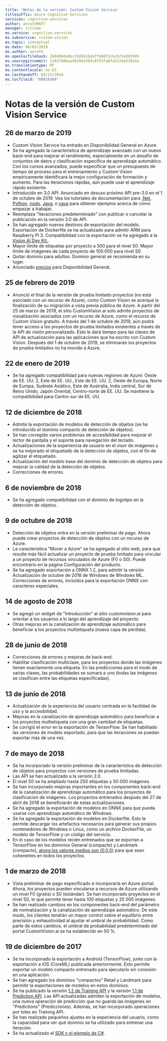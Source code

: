 ```yaml
---
title: 'Notas de la versión: Custom Vision Service'
titlesuffix: Azure Cognitive Services
services: cognitive-services
author: anrothMSFT
manager: nitinme
ms.service: cognitive-services
ms.subservice: custom-vision
ms.topic: conceptual
ms.date: 04/03/2019
ms.author: anroth
ms.openlocfilehash: 2b0d8b8a86c3105b1bda7fb0d72cbcb72ed82995
ms.sourcegitcommit: 3102f886aa962842303c8753fe8fa5324a52834a
ms.translationtype: MT
ms.contentlocale: es-ES
ms.lasthandoff: 04/23/2019
ms.locfileid: "60816384"
---
```

# <a name="custom-vision-service-release-notes"></a>Notas de la versión de Custom Vision Service

## <a name="march-26-2019"></a>26 de marzo de 2019

- Custom Vision Service ha entrado en Disponibilidad General en Azure.
- Se ha agregado la característica de aprendizaje avanzado con un nuevo back-end para mejorar el rendimiento, especialmente en un desafío de conjuntos de datos y clasificación específica de aprendizaje automático. Con los cursos avanzados, puede especificar que un presupuesto de tiempo de proceso para el entrenamiento y Custom Vision empíricamente identificará la mejor configuración de formación y aumento. Para las iteraciones rápidas, aún puede usar el aprendizaje rápido existente.
- Introducido en 3.0 API. Anunciado en desuso próximo API pre-3.0 en el 1 de octubre de 2019. Vea los tutoriales de documentación para [.Net](https://docs.microsoft.com/azure/cognitive-services/custom-vision-service/csharp-tutorial), [Python](https://docs.microsoft.com/azure/cognitive-services/custom-vision-service/python-tutorial), [nodo](https://docs.microsoft.com/azure/cognitive-services/custom-vision-service/node-tutorial), [Java](https://docs.microsoft.com/azure/cognitive-services/custom-vision-service/java-tutorial), o [vaya](https://docs.microsoft.com/azure/cognitive-services/custom-vision-service/go-tutorial) para obtener ejemplos acerca de cómo empezar a trabajar.
- Reemplaza "Iteraciones predeterminado" con publicar o cancelar la publicación en la versión 3.0 de API.
- Se han agregado nuevos destinos de exportación del modelo. Exportación de Dockerfile se ha actualizado para admitir ARM para Raspberry Pi 3. Compatibilidad con la exportación se ha agregado a la [Vision AI Dev Kit.](https://visionaidevkit.com/).
- Mayor límite de etiquetas por proyecto a 500 para el nivel S0. Mayor límite de imágenes de cada proyecto de 100.000 para nivel S0.
- Quitar dominio para adultos. Dominio general se recomienda en su lugar.
- Anunciado [precios](https://azure.microsoft.com/pricing/details/cognitive-services/custom-vision-service/) para Disponibilidad General.  

## <a name="february-25-2019"></a>25 de febrero de 2019

- Anunció el final de la versión de prueba limitado proyectos (no está asociado con un recurso de Azure), como Custom Vision se acerque la finalización de su migración a vista previa pública de Azure. A partir del 25 de marzo de 2019, el sitio CustomVision.ai solo admite proyectos de visualización asociados con un recurso de Azure, como el recurso de Custom Vision gratuito. A través del 1 de octubre de 2019, aún podrá tener acceso a los proyectos de prueba limitados existentes a través de la API de visión personalizado. Esto le dará tiempo para las claves de API de actualización para las aplicaciones que ha escrito con Custom Vision. Después del 1 de octubre de 2019, se eliminarán los proyectos de prueba limitados no ha movido a Azure.

## <a name="january-22-2019"></a>22 de enero de 2019

- Se ha agregado compatibilidad para nuevas regiones de Azure: Oeste de EE. UU. 2, Este de EE. UU., Este de EE. UU. 2, Oeste de Europa, Norte de Europa, Sudeste Asiático, Este de Australia, India central, Sur de Reino Unido, Japón Oriental, Centro-norte de EE. UU. Se mantiene la compatibilidad para Centro-sur de EE. UU.

## <a name="december-12-2018"></a>12 de diciembre de 2018

- Admite la exportación de modelos de detección de objetos (se ha introducido el dominio compacto de detección de objetos).
- Se han corregido varios problemas de accesibilidad para mejorar el lector de pantalla y el soporte para navegación del teclado.
- Actualizaciones de la experiencia de usuario en el visor de imágenes y se ha mejorado el etiquetado de la detección de objetos, con el fin de agilizar el etiquetado.  
- Actualización del modelo base del dominio de detección de objetos para mejorar la calidad de la detección de objetos.
- Correcciones de errores.

## <a name="november-6-2018"></a>6 de noviembre de 2018

- Se ha agregado compatibilidad con el dominio de logotipo en la detección de objetos.

## <a name="october-9-2018"></a>9 de octubre de 2018

- Detección de objetos entra en la versión preliminar de pago. Ahora puede crear proyectos de detección de objetos con un recurso de Azure.
- La característica "Mover a Azure" se ha agregado al sitio web, para que resulte más fácil actualizar un proyecto de prueba limitado para vincular a un proyecto de recursos vinculados de Azure (F0 o S0). Puede encontrarlo en la página Configuración del producto.  
- Se ha agregado exportación a ONNX 1.2, para admitir la versión Actualización de octubre de 2018 de Windows de Windows ML.
Correcciones de errores, incluidos para la exportación ONNX con caracteres especiales.

## <a name="august-14-2018"></a>14 de agosto de 2018

- Se agregó un widget de "Introducción" al sitio customvision.ai para orientar a los usuarios a lo largo del aprendizaje del proyecto.
- Otras mejoras en la canalización de aprendizaje automático para beneficiar a los proyectos multietiqueta (nueva capa de pérdida).

## <a name="june-28-2018"></a>28 de junio de 2018

- Correcciones de errores y mejoras de back-end.
- Habilitar clasificación multiclase, para los proyectos donde las imágenes tienen exactamente una etiqueta. En las predicciones para el modo de varias clases, las probabilidades se sumará a uno (todas las imágenes se clasifican entre las etiquetas especificadas).

## <a name="june-13-2018"></a>13 de junio de 2018

- Actualización de la experiencia del usuario centrada en la facilidad de uso y la accesibilidad.
- Mejoras en la canalización de aprendizaje automático para beneficiar a los proyectos multietiqueta con una gran cantidad de etiquetas.
- Se corrigió el error en la exportación de TensorFlow. Se han habilitado las versiones de modelo exportado, para que las iteraciones se puedan exportar más de una vez.

## <a name="may-7-2018"></a>7 de mayo de 2018

- Se ha incorporado la versión preliminar de la característica de detección de objetos para proyectos con versiones de prueba limitadas.
- Las API se han actualizado a la versión 2.0.
- El nivel S0 se ha ampliado hasta 250 etiquetas y 50 000 imágenes.
- Se han incorporado mejoras importantes en los componentes back-end de la canalización de aprendizaje automático para los proyectos de clasificación de imágenes. Los proyectos entrenados después del 27 de abril de 2018 se beneficiarán de estas actualizaciones.
- Se ha agregado la exportación de modelos en ONNX para que pueda usarse con aprendizaje automático de Windows.
- Se ha agregado la exportación de modelos en Dockerfile. Esto le permite descargar los artefactos necesarios para generar sus propios contenedores de Windows o Linux, como un archivo DockerFile, un modelo de TensorFlow y un código del servicio.
- En el caso de los modelos recién entrenados que se exportan a TensorFlow en los dominios General (compacto) y Landmark (compacto), [ahora los valores medios son (0,0,0)](https://github.com/azure-samples/cognitive-services-android-customvision-sample) para que sean coherentes en todos los proyectos.

## <a name="march-1-2018"></a>1 de marzo de 2018

- Vista preliminar de pago especificado e incorporarla en Azure portal. Ahora, los proyectos pueden vincularse a recursos de Azure utilizando un nivel F0 (gratis) o S0 (estándar). Se han incorporado proyectos en el nivel S0, lo que permite tener hasta 100 etiquetas y 25 000 imágenes.
- Se han realizado cambios en los componentes back-end del parámetro de normalización y la canalización de aprendizaje automático. De este modo, los clientes tendrán un mayor control sobre el equilibrio entre precisión y exhaustividad al ajustar el umbral de probabilidad. Como parte de estos cambios, el umbral de probabilidad predeterminado del portal CustomVision.ai se ha establecido en 50 %.

## <a name="december-19-2017"></a>19 de diciembre de 2017

- Se ha incorporado la exportación a Android (TensorFlow), junto con la exportación a iOS (CoreML) publicada anteriormente. Esto permite exportar un modelo compacto entrenado para ejecutarlo sin conexión en una aplicación.
- Se han agregado los dominios "compactos" Retail y Landmark para permitir la exportaciones de modelos en estos dominios.
- Se ha publicado la versión [1.2 de Training API](https://southcentralus.dev.cognitive.microsoft.com/docs/services/f2d62aa3b93843d79e948fe87fa89554/operations/5a3044ee08fa5e06b890f11f) y la versión [1.1 de Prediction API](https://southcentralus.dev.cognitive.microsoft.com/docs/services/57982f59b5964e36841e22dfbfe78fc1/operations/5a3044f608fa5e06b890f164). Las API actualizadas admiten la exportación de modelos, una nueva operación de predicción que no guarda las imágenes en "Predictions" (Predicciones). Además, se han incorporado operaciones por lotes en Training API.
- Se han realizado pequeños ajustes en la experiencia del usuario, como la capacidad para ver qué dominio se ha utilizado para entrenar una iteración.
- Se ha actualizado el [SDK y el ejemplo de C#](https://github.com/Microsoft/Cognitive-CustomVision-Windows).